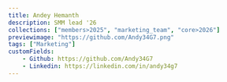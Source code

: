 ```yaml
---
title: Andey Hemanth
description: SMM lead '26
collections: ["members>2025", "marketing_team", "core>2026"]
previewimage: "https://github.com/Andy34G7.png"
tags: ["Marketing"]
customFields:
    - Github: https://github.com/Andy34G7
    - Linkedin: https://linkedin.com/in/andy34g7
---
```

